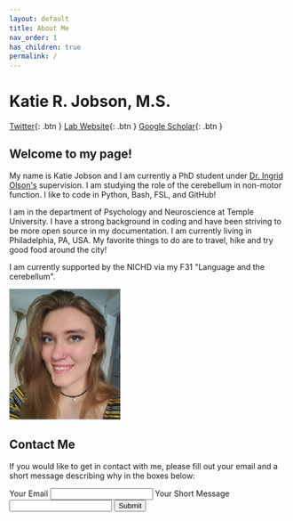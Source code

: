 ```yaml
---
layout: default
title: About Me
nav_order: 1
has_children: true
permalink: /
---
```

# Katie R. Jobson, M.S.
[Twitter](https://twitter.com/KatieJobson1){: .btn }
[Lab Website](https://sites.temple.edu/cnltu/){: .btn }
[Google Scholar](https://scholar.google.com/citations?hl=en&user=8IMopbIAAAAJ){: .btn }


## Welcome to my page!

My name is Katie Jobson and I am currently a PhD student under [Dr. Ingrid Olson's](https://sites.temple.edu/cnltu/ingrid-olson-phd/) supervision. I am studying the role of the cerebellum in non-motor function. I like to code in Python, Bash, FSL, and GitHub!

I am in the department of Psychology and Neuroscience at Temple University. I have a strong background in coding and have been striving to be more open source in my documentation. I am currently living in Philadelphia, PA, USA. My favorite things to do are to travel, hike and try good food around the city!

I am currently supported by the NICHD via my F31 "Language and the cerebellum".

<img src="/assets/images/me_resize.jpg" alt="drawing" width="200"/>


## Contact Me

If you would like to get in contact with me, please fill out your email and a short message describing why in the boxes below:

<form action="https://fabform.io/f/Riqcq94" method="post">
 <label for="email">Your Email</label>
 <input name="email" type="email">
 <label for="email">Your Short Message</label>
 <input name="message" type="text">
 <button type="submit">Submit</button>
</form>

